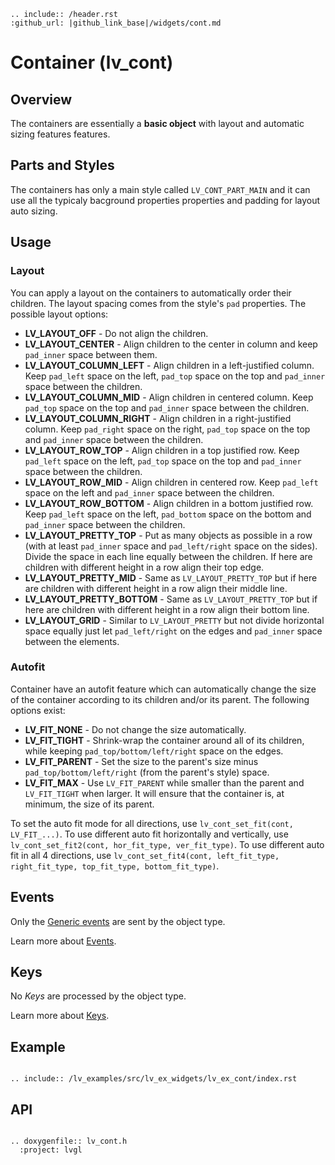 ```eval_rst
.. include:: /header.rst 
:github_url: |github_link_base|/widgets/cont.md
```
# Container (lv_cont)

## Overview

The containers are essentially a **basic object** with layout and automatic sizing features features.


## Parts and Styles
The containers has only a main style called `LV_CONT_PART_MAIN` and it can use all the typicaly bacground properties properties and padding for layout auto sizing.

## Usage


### Layout
You can apply a layout on the containers to automatically order their children. The layout spacing comes from the style's `pad` properties. The possible layout options:

- **LV_LAYOUT_OFF** - Do not align the children.
- **LV_LAYOUT_CENTER** - Align children to the center in column and keep `pad_inner` space between them.
- **LV_LAYOUT_COLUMN_LEFT** - Align children in a left-justified column. Keep `pad_left` space on the left, `pad_top` space on the top and `pad_inner` space between the children.
- **LV_LAYOUT_COLUMN_MID** - Align children in centered column. Keep `pad_top` space on the top and `pad_inner` space between the children.
- **LV_LAYOUT_COLUMN_RIGHT** - Align children in a right-justified column. Keep `pad_right` space on the right, `pad_top` space on the top and `pad_inner` space between the children.
- **LV_LAYOUT_ROW_TOP** - Align children in a top justified row. Keep `pad_left` space on the left, `pad_top` space on the top and `pad_inner` space between the children.
- **LV_LAYOUT_ROW_MID** - Align children in centered row. Keep `pad_left` space on the left and `pad_inner` space between the children.
- **LV_LAYOUT_ROW_BOTTOM** - Align children in a bottom justified row. Keep `pad_left` space on the left, `pad_bottom` space on the bottom and `pad_inner` space between the children.
- **LV_LAYOUT_PRETTY_TOP** - Put as many objects as possible in a row (with at least `pad_inner` space and `pad_left/right` space on the sides). Divide the space in each line equally between the children. 
If here are children with different height in a row align their top edge.
- **LV_LAYOUT_PRETTY_MID** - Same as `LV_LAYOUT_PRETTY_TOP` but if here are children with different height in a row align their middle line.
- **LV_LAYOUT_PRETTY_BOTTOM** -  Same as `LV_LAYOUT_PRETTY_TOP` but if here are children with different height in a row align their bottom line.
- **LV_LAYOUT_GRID** - Similar to `LV_LAYOUT_PRETTY` but not divide horizontal space equally just let `pad_left/right` on the edges and `pad_inner` space between the elements.

### Autofit
Container have an autofit feature which can automatically change the size of the container according to its children and/or its parent. The following options exist:
- **LV_FIT_NONE** - Do not change the size automatically.
- **LV_FIT_TIGHT** - Shrink-wrap the container around all of its children, while keeping `pad_top/bottom/left/right` space on the edges.
- **LV_FIT_PARENT** - Set the size to the parent's size minus `pad_top/bottom/left/right` (from the parent's style) space.
- **LV_FIT_MAX** - Use `LV_FIT_PARENT` while smaller than the parent and `LV_FIT_TIGHT` when larger. It will ensure that the container is, at minimum, the size of its parent.

To set the auto fit mode for all directions, use `lv_cont_set_fit(cont, LV_FIT_...)`.
To use different auto fit horizontally and vertically, use `lv_cont_set_fit2(cont, hor_fit_type, ver_fit_type)`.
To use different auto fit in all 4 directions, use `lv_cont_set_fit4(cont, left_fit_type, right_fit_type, top_fit_type, bottom_fit_type)`.

## Events
Only the [Generic events](../overview/event.html#generic-events) are sent by the object type.

Learn more about [Events](/overview/event).

## Keys
No *Keys* are processed by the object type.

Learn more about [Keys](/overview/indev).


## Example

```eval_rst

.. include:: /lv_examples/src/lv_ex_widgets/lv_ex_cont/index.rst

```

## API

```eval_rst

.. doxygenfile:: lv_cont.h
  :project: lvgl

```
